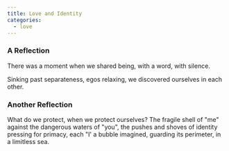 ```yaml
---
title: Love and Identity
categories:
  - love
---
```


### A Reflection

There was a moment
when we shared being,
with a word,
with silence.

Sinking past separateness,
egos relaxing,
we discovered ourselves
in each other.

### Another Reflection

What do we protect,
when we protect ourselves?
The fragile shell of "me"
against the dangerous waters of "you",
the pushes and shoves of identity
pressing for primacy,
each "I' a bubble imagined,
guarding its perimeter,
in a limitless sea.
